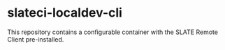 # slateci-localdev-cli
This repository contains a configurable container with the SLATE Remote Client pre-installed.
